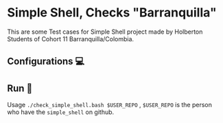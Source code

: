 # Simple Shell, Checks "Barranquilla"

This are some Test cases for Simple Shell project made by Holberton Students of Cohort 11 Barranquilla/Colombia.

## Configurations :computer:

## Run :hammer:
Usage `./check_simple_shell.bash $USER_REPO` , `$USER_REPO` is the person who have the `simple_shell` on github.
